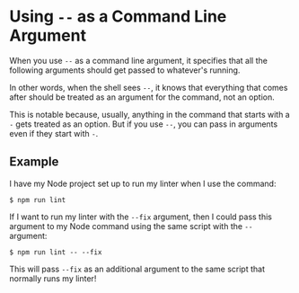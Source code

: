 # Using `--` as a Command Line Argument

When you use `--` as a command line argument, it specifies that all the following arguments should get passed to whatever's running.

In other words, when the shell sees `--`, it knows that everything that comes after should be treated as an argument for the command, not an option.

This is notable because, usually, anything in the command that starts with a `-` gets treated as an option. But if you use `--`, you can pass in arguments even if they start with `-`.
## Example
I have my Node project set up to run my linter when I use the command:

`$ npm run lint`

If I want to run my linter with the `--fix` argument, then I could pass this argument to my Node command using the same script with the `--` argument:

`$ npm run lint -- --fix`

This will pass `--fix` as an additional argument to the same script that normally runs my linter!
